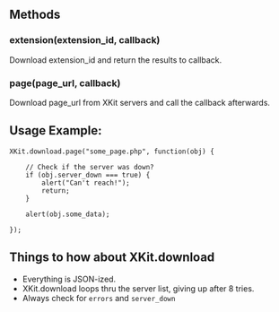 ## Methods

### extension(extension_id, callback)
Download extension_id and return the results to callback.

### page(page_url, callback)
Download page_url from XKit servers and call the callback afterwards.

## Usage Example:

	XKit.download.page("some_page.php", function(obj) {
	
		// Check if the server was down?
		if (obj.server_down === true) {
			alert("Can't reach!");
			return;	
		}
		
		alert(obj.some_data);
		
	});

## Things to how about XKit.download
* Everything is JSON-ized.
* XKit.download loops thru the server list, giving up after 8 tries.
* Always check for `errors` and `server_down`